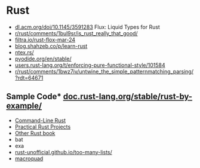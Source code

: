 # Rust

* [dl.acm.org/doi/10.1145/3591283](https://dl.acm.org/doi/10.1145/3591283) Flux: Liquid Types for Rust
* [r/rust/comments/1bul9sr/is_rust_really_that_good/](https://www.reddit.com/r/rust/comments/1bul9sr/is_rust_really_that_good/)
* [filtra.io/rust-flox-mar-24](https://filtra.io/rust-flox-mar-24)
* [blog.shahzeb.co/p/learn-rust](https://blog.shahzeb.co/p/learn-rust)
* [ntex.rs/](https://ntex.rs/)
* [pyodide.org/en/stable/](https://pyodide.org/en/stable/)
* [users.rust-lang.org/t/enforcing-pure-functional-style/101584](https://users.rust-lang.org/t/enforcing-pure-functional-style/101584)
* [r/rust/comments/1bwz7iv/untwine_the_simple_patternmatching_parsing/?rdt=64671](https://www.reddit.com/r/rust/comments/1bwz7iv/untwine_the_simple_patternmatching_parsing/?rdt=64671)

## Sample Code* [doc.rust-lang.org/stable/rust-by-example/](https://doc.rust-lang.org/stable/rust-by-example/)

* [Command-Line Rust](https://drive.google.com/file/d/11otsnVI7E6nZXWV9MMig-4MPxspwtBIR/view?usp=sharing)
* [Practical Rust Projects](https://drive.google.com/file/d/1cBAykJ_XCmMRe_37vo5Nd1VR3cy0Vm1r/view?usp=sharing)
* [Other Rust book](https://drive.google.com/file/d/1tqr0l-434cYYPe24IqewkRBbwsiSl1I7/view?usp=sharing)
* bat
* exa
* [rust-unofficial.github.io/too-many-lists/](https://rust-unofficial.github.io/too-many-lists/)
* [macroquad](https://github.com/musjj/macroquad)
